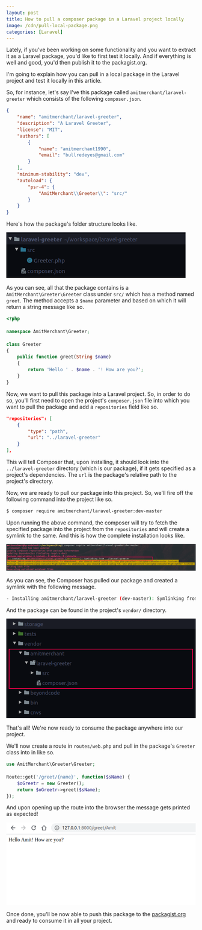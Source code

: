 ```yaml
---
layout: post
title: How to pull a composer package in a Laravel project locally
image: /cdn/pull-local-package.png
categories: [Laravel]
---
```


Lately, if you've been working on some functionality and you want to extract it as a Laravel package, you'd like to first test it locally. And if everything is well and good, you'd then publish it to the packagist.org.

I'm going to explain how you can pull in a local package in the Laravel project and test it locally in this article.

So, for instance, let's say I've this package called `amitmerchant/laravel-greeter` which consists of the following `composer.json`.

```json
{
    "name": "amitmerchant/laravel-greeter",
    "description": "A Laravel Greeter",
    "license": "MIT",
    "authors": [
        {
            "name": "amitmerchant1990",
            "email": "bullredeyes@gmail.com"
        }
    ],
    "minimum-stability": "dev",
    "autoload": {
        "psr-4": {
            "AmitMerchant\\Greeter\\": "src/"
        }
    }
}
```

Here's how the package's folder structure looks like.

![](/images/pacakge-folder-structure.png)

As you can see, all that the package contains is a `AmitMerchant\Greeter\Greeter` class under `src/` which has a method named `greet`. The method accepts a `$name` parameter and based on which it will return a string message like so.

```php
<?php

namespace AmitMerchant\Greeter;

class Greeter
{
    public function greet(String $name)
    {
        return 'Hello ' . $name . '! How are you?';
    }
}
```

Now, we want to pull this package into a Laravel project. So, in order to do so, you'll first need to open the project's `composer.json` file into which you want to pull the package and add a `repositories` field like so.

```json
"repositories": [
    {
        "type": "path",
        "url": "../laravel-greeter"
    }
],
```

This will tell Composer that, upon installing, it should look into the `../laravel-greeter` directory (which is our package), if it gets specified as a project's dependencies. The `url` is the package's relative path to the project's directory.

Now, we are ready to pull our package into this project. So, we'll fire off the following command into the project like so.

```bash
$ composer require amitmerchant/laravel-greeter:dev-master
```

Upon running the above command, the composer will try to fetch the specified package into the project from the `repositories` and will create a symlink to the same. And this is how the complete installation looks like.

![](/images/package-installation.png)

As you can see, the Composer has pulled our package and created a symlink with the following message.

```bash
- Installing amitmerchant/laravel-greeter (dev-master): Symlinking from ../laravel-greeter
```

And the package can be found in the project's `vendor/` directory.

![](/images/vendor-package.png)

That's all! We're now ready to consume the package anywhere into our project.

We'll now create a route in `routes/web.php` and pull in the package's `Greeter` class into in like so.

```php
use AmitMerchant\Greeter\Greeter;

Route::get('/greet/{name}', function($sName) {
    $oGreetr = new Greeter();
    return $oGreetr->greet($sName);
});
```

And upon opening up the route into the browser the message gets printed as expected!

![](/images/package-message.png)

Once done, you'll be now able to push this package to the [packagist.org](https://packagist.org/) and ready to consume it in all your project.

